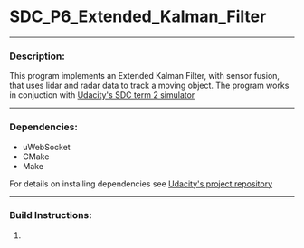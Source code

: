 # SDC_P6_Extended_Kalman_Filter

---

### Description:
This program implements an Extended Kalman Filter, with sensor fusion, that uses lidar and radar data to track a moving object. The program works in conjuction with [Udacity's SDC term 2 simulator](https://github.com/udacity/self-driving-car-sim/releases)

---

### Dependencies:

* uWebSocket
* CMake
* Make

For details on installing dependencies see [Udacity's project repository](https://github.com/udacity/CarND-Extended-Kalman-Filter-Project)

---

### Build Instructions:

1. 

